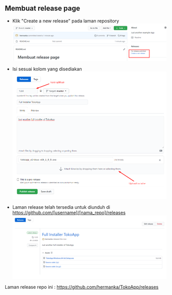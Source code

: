 ## Membuat release page

- Klik "Create a new release" pada laman repository
![1](https://github.com/hermanka/TokoApp/blob/master/1.png)

- Isi sesuai kolom yang disediakan
![2](https://github.com/hermanka/TokoApp/blob/master/2.png)

- Laman release telah tersedia untuk diunduh di https://github.com/[username]/[nama_repo]/releases
![3](https://github.com/hermanka/TokoApp/blob/master/3.png)

Laman release repo ini : https://github.com/hermanka/TokoApp/releases

